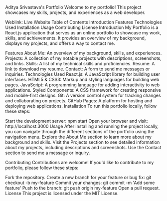 Aditya Srivastava's Portfolio
Welcome to my portfolio! This project showcases my skills, projects, and experiences as a web developer.

Weblink: Live Website
Table of Contents
Introduction
Features
Technologies Used
Installation
Usage
Contributing
License
Introduction
My Portfolio is a React.js application that serves as an online portfolio to showcase my work, skills, and achievements. It provides an overview of my background, displays my projects, and offers a way to contact me.

Features
About Me: An overview of my background, skills, and experiences.
Projects: A collection of my notable projects with descriptions, screenshots, and links.
Skills: A list of my technical skills and proficiencies.
Resume: A link to download my resume.
Contact: A form to send me messages or inquiries.
Technologies Used
React.js: A JavaScript library for building user interfaces.
HTML5 & CSS3: Markup and styling languages for building web pages.
JavaScript: A programming language for adding interactivity to web applications.
Styled Components: A CSS framework for creating responsive and mobile-first designs.
Git: A version control system for tracking changes and collaborating on projects.
GitHub Pages: A platform for hosting and deploying web applications.
Installation
To run this portfolio locally, follow these steps:


Start the development server: npm start
Open your browser and visit: http://localhost:3000
Usage
After installing and running the project locally, you can navigate through the different sections of the portfolio using the navigation menu. 
Explore the About Me section to learn more about my background and skills. 
Visit the Projects section to see detailed information about my projects, including descriptions and screenshots. 
Use the Contact section to send me a message or inquiry.

Contributing
Contributions are welcome! If you'd like to contribute to my portfolio, please follow these steps:

Fork the repository.
Create a new branch for your feature or bug fix: git checkout -b my-feature
Commit your changes: git commit -m 'Add some feature'
Push to the branch: git push origin my-feature
Open a pull request.
License
This project is licensed under the MIT License.

